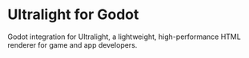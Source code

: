 # Ultralight for Godot

Godot integration for Ultralight, a lightweight, high-performance HTML renderer for game and app developers.
